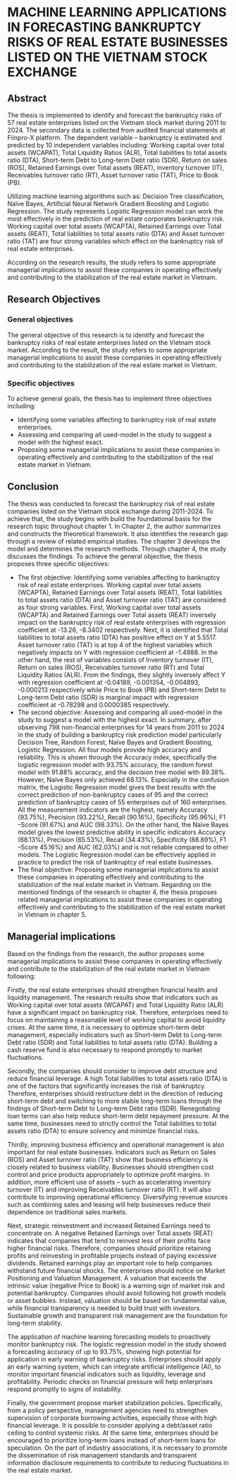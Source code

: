 # MACHINE LEARNING APPLICATIONS IN FORECASTING BANKRUPTCY RISKS OF REAL ESTATE BUSINESSES LISTED ON THE VIETNAM STOCK EXCHANGE

## Abstract

The thesis is implemented to identify and forecast the bankruptcy risks of 57 real estate enterprises listed on the Vietnam stock market during 2011 to 2024. The secondary data is collected from audited financial statements at Fiinpro-X platform. The dependent variable – bankruptcy is estimated and predicted by 10 independent variables including: Working capital over total assets (WCAPAT), Total Liquidity Ratios (ALR), Total liabilities to total assets ratio (DTA), Short-term Debt to Long-term Debt ratio (SDR), Return on sales (ROS), Retained Earnings over Total assets (REAT), inventory turnover (IT), Receivables turnover ratio (RT), Asset turnover ratio (TAT), Price to Book (PB).

Utilizing machine learning algorithms such as: Decision Tree classification, Naïve Bayes, Artificial Neural Network Gradient Boosting and Logistic Regression. The study represents Logistic Regression model can work the most effectively in the prediction of real estate corporates bankruptcy risk. Working capital over total assets (WCAPTA), Retained Earnings over Total assets (REAT), Total liabilities to total assets ratio (DTA) and Asset turnover ratio (TAT) are four strong variables which effect on the bankruptcy risk of real estate enterprises.

According on the research results, the study refers to some appropriate managerial implications to assist these companies in operating effectively and contributing to the stabilization of the real estate market in Vietnam.

## Research Objectives
### General objectives
The general objective of this research is to identify and forecast the bankruptcy risks of real estate enterprises listed on the Vietnam stock market. According to the result, the study refers to some appropriate managerial implications to assist these companies in operating effectively and contributing to the stabilization of the real estate market in Vietnam.
### Specific objectives
To achieve general goals, the thesis has to implement three objectives including:
- Identifying some variables affecting to bankruptcy risk of real estate enterprises.
- Assessing and comparing all used-model in the study to suggest a model with the highest exact.
- Proposing some managerial implications to assist these companies in operating effectively and contributing to the stabilization of the real estate market in Vietnam.
## Conclusion
The thesis was conducted to forecast the bankruptcy risk of real estate companies listed on the Vietnam stock exchange during 2011-2024. To achieve that, the study begins with build the foundational basis for the research topic throughout chapter 1. In Chapter 2, the author summarizes and constructs the theoretical framework. It also identifies the research gap through a review of related empirical studies. The chapter 3 develops the model and determines the research methods. Through chapter 4, the study discusses the findings.
To achieve the general objective, the thesis proposes three specific objectives:
- The first objective: Identifying some variables affecting to bankruptcy risk of real estate enterprises.
Working capital over total assets (WCAPTA), Retained Earnings over Total assets (REAT), Total liabilities to total assets ratio (DTA) and Asset turnover ratio (TAT) are considered as four strong variables. First, Working capital over total assets (WCAPTA) and Retained Earnings over Total assets (REAT) inversely impact on the bankruptcy risk of real estate enterprises with regression coefficient at -13.26, -8.3402 respectively. Next, it is identified that Total liabilities to total assets ratio (DTA) has positive effect on Y at 5.5517. Asset turnover ratio (TAT) is at top 4 of the highest variables which negatively impacts on Y with regression coefficient at -1.4988.
In the other hand, the rest of variables consists of Inventory turnover (IT), Return on sales (ROS), Receivables turnover ratio (RT) and Total Liquidity Ratios (ALR). From the findings, they slightly inversely affect Y with regression coefficient at -0.04189, -0.001354, -0.004893, -0.000213 respectively while Price to Book (PB) and Short-term Debt to Long-term Debt ratio (SDR) is marginal impact with regression coefficient at -0.78298 and 0.0000385 respectively.
- The second objective: Assessing and comparing all used-model in the study to suggest a model with the highest exact.
In summary, after observing 798 non-financial enterprises for 14 years from 2011 to 2024 in the study of building a bankruptcy risk prediction model particularly Decision Tree, Random Forest, Naïve Bayes and Gradient Boosting, Logistic Regression. All four models provide high accuracy and reliability. This is shown through the Accuracy index, specifically the logistic regression model with 93.75% accuracy, the random forest model with 91.88% accuracy, and the decision tree model with 89.38%. However, Naïve Bayes only achieved 68.13%. Especially in the confusion matrix, the Logistic Regression model gives the best results with the correct prediction of non-bankruptcy cases of 95 and the correct prediction of bankruptcy cases of 55 enterprises out of 160 enterprises. All the measurement indicators are the highest, namely Accuracy (93.75%), Precision (93.22%), Recall (90.16%), Specificity (95.96%), F1 –Score (91.67%) and AUC (98.33%). On the other hand, the Naïve Bayes model gives the lowest predictive ability in specific indicators Accuracy (68.13%), Precision (65.53%), Recall (34.43%), Specificity (88.89%), F1 –Score 45.16%) and AUC (62.03%) and is not reliable compared to other models. The Logistic Regression model can be effectively applied in practice to predict the risk of bankruptcy of real estate businesses. 
- The final objective: Proposing some managerial implications to assist these companies in operating effectively and contributing to the stabilization of the real estate market in Vietnam.
Regarding on the mentioned findings of the research in chapter 4, the thesis proposes related managerial implications to assist these companies in operating effectively and contributing to the stabilization of the real estate market in Vietnam in chapter 5.
## Managerial implications 
Based on the findings from the research, the author proposes some managerial implications to assist these companies in operating effectively and contribute to the stabilization of the real estate market in Vietnam following:

Firstly, the real estate enterprises should strengthen financial health and liquidity management. The research results show that indicators such as Working capital over total assets (WCAPAT) and Total Liquidity Ratio (ALR) have a significant impact on bankruptcy risk. Therefore, enterprises need to focus on maintaining a reasonable level of working capital to avoid liquidity crises. At the same time, it is necessary to optimize short-term debt management, especially indicators such as Short-term Debt to Long-term Debt ratio (SDR) and Total liabilities to total assets ratio (DTA). Building a cash reserve fund is also necessary to respond promptly to market fluctuations.

Secondly, the companies should consider to improve debt structure and reduce financial leverage. A high Total liabilities to total assets ratio (DTA) is one of the factors that significantly increases the risk of bankruptcy. Therefore, enterprises should restructure debt in the direction of reducing short-term debt and switching to more stable long-term loans through the findings of Short-term Debt to Long-term Debt ratio (SDR). Renegotiating loan terms can also help reduce short-term debt repayment pressure. At the same time, businesses need to strictly control the Total liabilities to total assets ratio (DTA) to ensure solvency and minimize financial risks.

Thirdly, improving business efficiency and operational management is also important for real estate businesses. Indicators such as Return on Sales (ROS) and Asset turnover ratio (TAT) show that business efficiency is closely related to business viability. Businesses should strengthen cost control and price products appropriately to optimize profit margins. In addition, more efficient use of assets – such as accelerating inventory turnover (IT) and improving Receivables turnover ratio (RT). It will also contribute to improving operational efficiency. Diversifying revenue sources such as combining sales and leasing will help businesses reduce their dependence on traditional sales markets.

Next, strategic reinvestment and increased Retained Earnings need to concentrate on. A negative Retained Earnings over Total assets (REAT) indicates that companies that tend to reinvest less of their profits face higher financial risks. Therefore, companies should prioritize retaining profits and reinvesting in profitable projects instead of paying excessive dividends. Retained earnings play an important role to help companies withstand future financial shocks.
The enterprises should notice on Market Positioning and Valuation Management. A valuation that exceeds the intrinsic value (negative Price to Book) is a warning sign of market risk and potential bankruptcy. Companies should avoid following hot growth models or asset bubbles. Instead, valuation should be based on fundamental value, while financial transparency is needed to build trust with investors. Sustainable growth and transparent risk management are the foundation for long-term stability.

The application of machine learning forecasting models to proactively monitor bankruptcy risk. The logistic regression model in the study showed a forecasting accuracy of up to 93.75%, showing high potential for application in early warning of bankruptcy risks. Enterprises should apply an early warning system, which can integrate artificial intelligence (AI), to monitor important financial indicators such as liquidity, leverage and profitability. Periodic checks on financial pressure will help enterprises respond promptly to signs of instability.

Finally, the government propose market stabilization policies. Specifically, from a policy perspective, management agencies need to strengthen supervision of corporate borrowing activities, especially those with high financial leverage. It is possible to consider applying a debt/asset ratio ceiling to control systemic risks. At the same time, enterprises should be encouraged to prioritize long-term loans instead of short-term loans for speculation. On the part of industry associations, it is necessary to promote the dissemination of risk management standards and transparent information disclosure requirements to contribute to reducing fluctuations in the real estate market.

